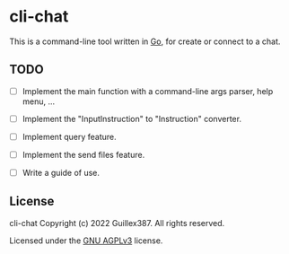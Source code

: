 # cli-chat

This is a command-line tool written in [Go](https://go.dev/),
for create or connect to a chat.

## TODO

- [ ] Implement the main function with a
command-line args parser, help menu, ...

- [ ] Implement the "InputInstruction" to "Instruction" converter.

- [ ] Implement query feature.

- [ ] Implement the send files feature.

- [ ] Write a guide of use.

## License

cli-chat Copyright (c) 2022 Guillex387. All rights reserved.

Licensed under the [GNU AGPLv3](https://github.com/Guillex387/cli-chat/blob/master/LICENSE) license.
